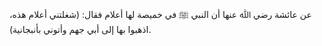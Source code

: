 عن عائشة رضي ﷲ عنها أن النبي ﷺ في خميصة لها أعلام فقال: (شغلتني أعلام هذه، اذهبوا بها إلى أبي جهم وأتوني بأنبجانية).
